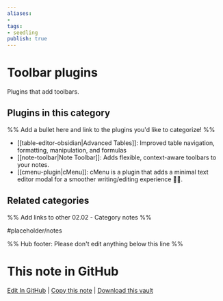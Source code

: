 ```yaml
---
aliases:
- 
tags: 
- seedling 
publish: true
---
```



# Toolbar plugins

Plugins that add toolbars.

## Plugins in this category

%% Add a bullet here and link to the plugins you'd like to categorize! %%

- [[table-editor-obsidian|Advanced Tables]]: Improved table navigation, formatting, manipulation, and formulas
- [[note-toolbar|Note Toolbar]]: Adds flexible, context-aware toolbars to your notes.
- [[cmenu-plugin|cMenu]]: cMenu is a plugin that adds a minimal text editor modal for a smoother writing/editing experience ✍🏽.

## Related categories

%% Add links to other 02.02 - Category notes %%

#placeholder/notes

%% Hub footer: Please don't edit anything below this line %%

# This note in GitHub

<span class="git-footer">[Edit In GitHub](https://github.dev/obsidian-community/obsidian-hub/blob/main/02%20-%20Community%20Expansions/02.01%20Plugins%20by%20Category/Toolbar%20plugins.md "git-hub-edit-note") | [Copy this note](https://raw.githubusercontent.com/obsidian-community/obsidian-hub/main/02%20-%20Community%20Expansions/02.01%20Plugins%20by%20Category/Toolbar%20plugins.md "git-hub-copy-note") | [Download this vault](https://github.com/obsidian-community/obsidian-hub/archive/refs/heads/main.zip "git-hub-download-vault") </span>
